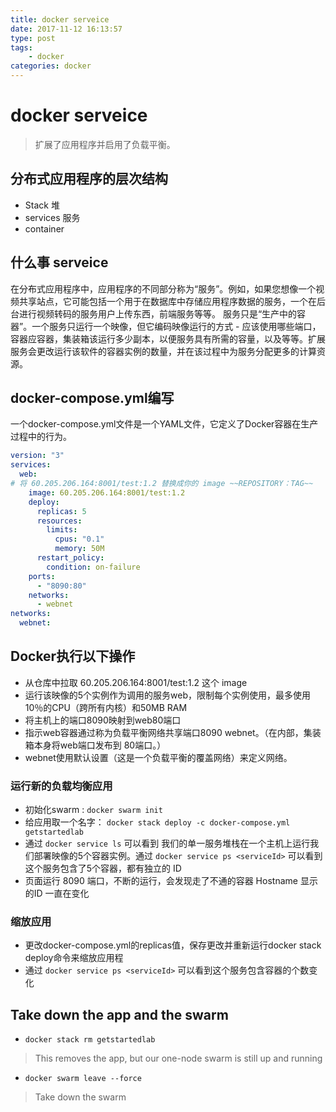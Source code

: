 ```yaml
---
title: docker serveice
date: 2017-11-12 16:13:57
type: post
tags: 
    - docker
categories: docker
---
```


# docker serveice

> 扩展了应用程序并启用了负载平衡。

## 分布式应用程序的层次结构

* Stack  堆
* services 服务
* container  

## 什么事 serveice

在分布式应用程序中，应用程序的不同部分称为“服务”。例如，如果您想像一个视频共享站点，它可能包括一个用于在数据库中存储应用程序数据的服务，一个在后台进行视频转码的服务用户上传东西，前端服务等等。
服务只是“生产中的容器”。一个服务只运行一个映像，但它编码映像运行的方式 - 应该使用哪些端口，容器应容器，集装箱该运行多少副本，以便服务具有所需的容量，以及等等。扩展服务会更改运行该软件的容器实例的数量，并在该过程中为服务分配更多的计算资源。

## docker-compose.yml编写

一个docker-compose.yml文件是一个YAML文件，它定义了Docker容器在生产过程中的行为。

```yml
version: "3"
services:
  web:
# 将 60.205.206.164:8001/test:1.2 替换成你的 image ~~REPOSITORY：TAG~~
    image: 60.205.206.164:8001/test:1.2
    deploy:
      replicas: 5
      resources:
        limits:
          cpus: "0.1"
          memory: 50M
      restart_policy:
        condition: on-failure
    ports:
      - "8090:80"
    networks:
      - webnet
networks:
  webnet:
```

## Docker执行以下操作

* 从仓库中拉取 60.205.206.164:8001/test:1.2 这个 image
* 运行该映像的5个实例作为调用的服务web，限制每个实例使用，最多使用10％的CPU（跨所有内核）和50MB RAM
* 将主机上的端口8090映射到web80端口
* 指示web容器通过称为负载平衡网络共享端口8090 webnet。（在内部，集装箱本身将web端口发布到 80端口。）
* webnet使用默认设置（这是一个负载平衡的覆盖网络）来定义网络。

### 运行新的负载均衡应用

* 初始化swarm : `docker swarm init`
* 给应用取一个名字： `docker stack deploy -c docker-compose.yml getstartedlab`
* 通过 `docker service ls` 可以看到 我们的单一服务堆栈在一个主机上运行我们部署映像的5个容器实例。通过 `docker service ps <serviceId>` 可以看到这个服务包含了5个容器，都有独立的 ID
* 页面运行 8090 端口，不断的运行，会发现走了不通的容器 Hostname 显示的ID 一直在变化

### 缩放应用

* 更改docker-compose.yml的replicas值，保存更改并重新运行docker stack deploy命令来缩放应用程
* 通过 `docker service ps <serviceId>` 可以看到这个服务包含容器的个数变化

## Take down the app and the swarm

* `docker stack rm getstartedlab`
> This removes the app, but our one-node swarm is still up and running 
* `docker swarm leave --force`
> Take down the swarm